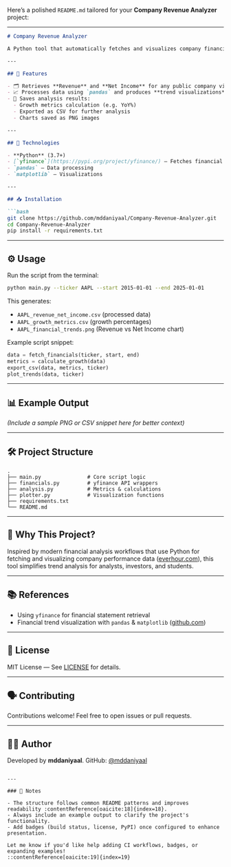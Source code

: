 Here’s a polished `README.md` tailored for your **Company Revenue Analyzer** project:

---

````markdown
# Company Revenue Analyzer

A Python tool that automatically fetches and visualizes company financial performance over time using `yfinance`, `pandas`, and `matplotlib`.

---

## 🚀 Features

- 🗂️ Retrieves **Revenue** and **Net Income** for any public company via dynamic ticker input.
- 📈 Processes data using `pandas` and produces **trend visualizations** (Revenue vs. Net Income) with `matplotlib`.
- 💾 Saves analysis results:
  - Growth metrics calculation (e.g. YoY%)
  - Exported as CSV for further analysis
  - Charts saved as PNG images

---

## 🧰 Technologies

- **Python** (3.7+)
- [`yfinance`](https://pypi.org/project/yfinance/) — Fetches financial statements :contentReference[oaicite:1]{index=1}  
- `pandas` — Data processing  
- `matplotlib` — Visualizations  

---

## 📥 Installation

```bash
git clone https://github.com/mddaniyaal/Company-Revenue-Analyzer.git
cd Company-Revenue-Analyzer
pip install -r requirements.txt
````

---

## ⚙️ Usage

Run the script from the terminal:

```bash
python main.py --ticker AAPL --start 2015-01-01 --end 2025-01-01
```

This generates:

* `AAPL_revenue_net_income.csv` (processed data)
* `AAPL_growth_metrics.csv` (growth percentages)
* `AAPL_financial_trends.png` (Revenue vs Net Income chart)

Example script snippet:

```python
data = fetch_financials(ticker, start, end)
metrics = calculate_growth(data)
export_csv(data, metrics, ticker)
plot_trends(data, ticker)
```

---

## 📊 Example Output

*(Include a sample PNG or CSV snippet here for better context)*

---

## 🛠️ Project Structure

```
.
├── main.py               # Core script logic
├── financials.py         # yfinance API wrappers
├── analysis.py           # Metrics & calculations
├── plotter.py            # Visualization functions
├── requirements.txt
└── README.md
```

---

## 🌟 Why This Project?

Inspired by modern financial analysis workflows that use Python for fetching and visualizing company performance data ([everhour.com][1]), this tool simplifies trend analysis for analysts, investors, and students.

---

## 📚 References

* Using `yfinance` for financial statement retrieval&#x20;
* Financial trend visualization with `pandas` & `matplotlib` ([github.com][2])

---

## 📝 License

MIT License — See [LICENSE](LICENSE) for details.

---

## 🗣️ Contributing

Contributions welcome! Feel free to open issues or pull requests.

---

## 🙋‍♂️ Author

Developed by **mddaniyaal**.
GitHub: [@mddaniyaal](https://github.com/mddaniyaal)

```

---

### 🧭 Notes

- The structure follows common README patterns and improves readability :contentReference[oaicite:18]{index=18}.  
- Always include an example output to clarify the project's functionality.  
- Add badges (build status, license, PyPI) once configured to enhance presentation.

Let me know if you'd like help adding CI workflows, badges, or expanding examples!
::contentReference[oaicite:19]{index=19}
```

[1]: https://everhour.com/blog/github-readme-template/?utm_source=chatgpt.com "How to Write a Github README.md That Developers Actually Read"
[2]: https://github.com/dotpep/stock-analyze?utm_source=chatgpt.com "Lab. Analyze/Visualize stock data of Tesla and GameStop ... - GitHub"
